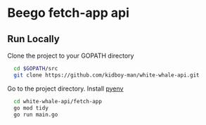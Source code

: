 # Beego fetch-app api

## Run Locally

Clone the project to your GOPATH directory

```bash
  cd $GOPATH/src
  git clone https://github.com/kidboy-man/white-whale-api.git
```

Go to the project directory. Install [pyenv](https://github.com/pyenv/pyenv) 

```bash
  cd white-whale-api/fetch-app
  go mod tidy
  go run main.go
```